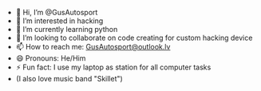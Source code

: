 - 👋 Hi, I’m @GusAutosport
- 👀 I’m interested in hacking
- 🌱 I’m currently learning python
- 💞️ I’m looking to collaborate on code creating for custom hacking device
- 📫 How to reach me: GusAutosport@outlook.lv
- 😄 Pronouns: He/Him
- ⚡ Fun fact: I use my laptop as station for all computer tasks
- (I also love music band "Skillet")

<!---
GusAutosport/GusAutosport is a ✨ special ✨ repository because its `README.md` (this file) appears on your GitHub profile.
You can click the Preview link to take a look at your changes.
--->
